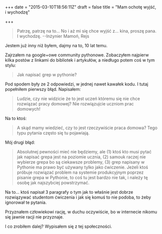 +++
date = "2015-03-10T18:56:11Z"
draft = false
title = "Mam ochotę wyjść, i wychodzę"

+++

> Patrzę, patrzę na to… No i aż mi się chce wyjść z… kina, proszę pana.
> I wychodzę.
> --Inżynier Mamoń, Rejs

Jestem już inny niż byłem, dajmy na to, 10 lat temu.

Zajrzałem na google+owe community pythonowe. Zobaczyłem najpierw kilka postów
z linkami do bibliotek i artykułów, a niedługo potem coś w tym stylu:

> Jak napisać grep w pythonie?

Pod spodem były ze 2 odpowiedzi, w jednej nawet kawałek kodu. I tutaj popełniłem
pierwszy błąd. Napisałem:

> Ludzie, czy nie widzicie że to jest uczeń któremu się nie chce rozwiązać pracy
> domowej? Nie rozwiązujcie uczniom prac domowych!

Na to ktoś:

> A skąd mamy wiedzieć, czy to jest rzeczywiście praca domowa? Tego typu pytania
> często się tu pojawiają.

Mój drugi błąd:

> Absolutnej pewności mieć nie będziemy, ale (1) ktoś kto musi pytać jak napisać
> grepa jest na poziomie ucznia, (2) samouk raczej nie wybierze grepa bo są
> ciekawsze problemy, (3) grep napisany w Pythonie ma prawo być używany tylko
> jako ćwiczenie. Jeżeli ktoś próbuje rozwiązać problem na systemie produkcyjnym
> poprzez pisanie grepa w Pythonie, to coś tu jest bardzo nie tak, i należy tę
> osobę jak najszybciej powstrzymać.

Na to… ktoś napisał 3 paragrafy o tym jak to właśnie jest dobrze rozwiązywać
studentom ćwiczenia i jak się komuś to nie podoba, to żeby ignorował te pytania.

Przyznałem człowiekowi rację, w duchu oczywiście, bo w internecie nikomu się
jawnie racji nie przyznaje.

I co zrobiłem dalej? Wypisałem się z tej społeczności.
